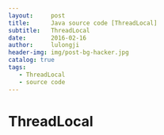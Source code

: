 ```yaml
---
layout:     post
title:      Java source code [ThreadLocal]
subtitle:   ThreadLocal
date:       2016-02-16
author:     lulongji
header-img: img/post-bg-hacker.jpg
catalog: true
tags:
   - ThreadLocal
   - source code
---
```


# ThreadLocal
